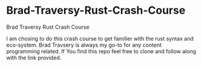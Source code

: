 # Brad-Traversy-Rust-Crash-Course
Brad Traversy Rust Crash Course

I am chosing to do this crash course to get familier with the rust syntax and eco-system. Brad Travsery is always my go-to for any content programming related.
If You find this repo feel free to clone and follow along with the link provided.
